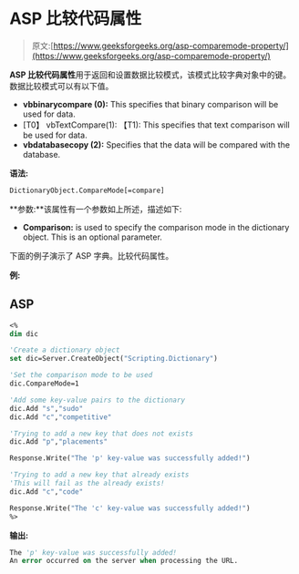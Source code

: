 # ASP 比较代码属性

> 原文:[https://www.geeksforgeeks.org/asp-comparemode-property/](https://www.geeksforgeeks.org/asp-comparemode-property/)

**ASP 比较代码属性**用于返回和设置数据比较模式，该模式比较字典对象中的键。数据比较模式可以有以下值。

*   **vbbinarycompare (0):** This specifies that binary comparison will be used for data.
*   [T0】 vbTextCompare(1): 【T1): This specifies that text comparison will be used for data.
*   **vbdatabasecopy (2):** Specifies that the data will be compared with the database.

**语法:**

```vb
DictionaryObject.CompareMode[=compare]
```

**参数:**该属性有一个参数如上所述，描述如下:

*   **Comparison:** is used to specify the comparison mode in the dictionary object. This is an optional parameter.

下面的例子演示了 ASP 字典。比较代码属性。

**例:**

## ASP

```vb
<%
dim dic

'Create a dictionary object
set dic=Server.CreateObject("Scripting.Dictionary")

'Set the comparison mode to be used
dic.CompareMode=1

'Add some key-value pairs to the dictionary
dic.Add "s","sudo"
dic.Add "c","competitive"

'Trying to add a new key that does not exists
dic.Add "p","placements"

Response.Write("The 'p' key-value was successfully added!")

'Trying to add a new key that already exists
'This will fail as the already exists!
dic.Add "c","code"

Response.Write("The 'c' key-value was successfully added!")
%>
```

**输出:**

```vb
The 'p' key-value was successfully added!
An error occurred on the server when processing the URL.
```